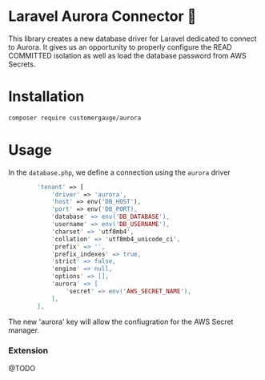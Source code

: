 # Laravel Aurora Connector 📮

This library creates a new database driver for Laravel dedicated to connect to Aurora. It gives us an opportunity to properly configure the READ COMMITTED isolation as well as
load the database password from AWS Secrets.

# Installation

```bash
composer require customergauge/aurora
```

# Usage

In the `database.php`, we define a connection using the `aurora` driver

```php
        'tenant' => [
            'driver' => 'aurora',
            'host' => env('DB_HOST'),
            'port' => env('DB_PORT),
            'database' => env('DB_DATABASE'),
            'username' => env('DB_USERNAME'),
            'charset' => 'utf8mb4',
            'collation' => 'utf8mb4_unicode_ci',
            'prefix' => '',
            'prefix_indexes' => true,
            'strict' => false,
            'engine' => null,
            'options' => [],
            'aurora' => [
                'secret' => env('AWS_SECRET_NAME'),
            ],
        ],
```

The new 'aurora' key will allow the confiugration for the AWS Secret manager.

### Extension

@TODO
